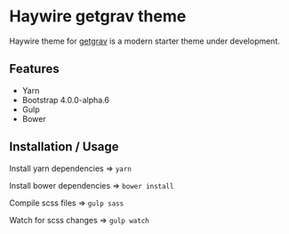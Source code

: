 # Haywire getgrav theme

Haywire theme for [getgrav](https://getgrav.org/) is a modern starter theme under development.

## Features

* Yarn
* Bootstrap 4.0.0-alpha.6
* Gulp
* Bower

## Installation / Usage

Install yarn dependencies => `yarn`

Install bower dependencies => `bower install`

Compile scss files => `gulp sass`

Watch for scss changes => `gulp watch`

